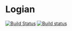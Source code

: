 # Logian

[![Build Status](https://travis-ci.org/naokirin/logian.svg?branch=master)](https://travis-ci.org/naokirin/logian) [![Build status](https://ci.appveyor.com/api/projects/status/aspww5vy8oyb5vo9/branch/master?svg=true)](https://ci.appveyor.com/project/naokirin/logian/branch/master)
